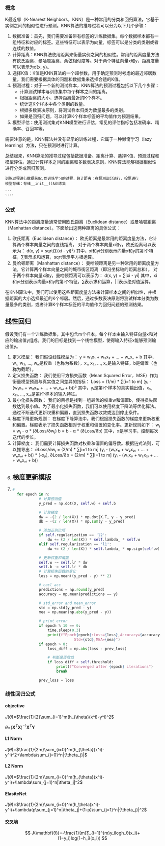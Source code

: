 ### 概念

K最近邻（K-Nearest Neighbors，KNN）是一种常用的分类和回归算法，它基于实例之间的相似性进行预测。KNN算法的推导过程可以分为以下几个步骤：

1. 数据准备：首先，我们需要准备带有标签的训练数据集。每个数据样本都有一组特征和对应的标签。这些特征可以表示为向量，标签可以是分类的类别或者连续的数值。
2. 计算距离：KNN算法使用距离来衡量实例之间的相似性。常用的距离度量方法有欧氏距离、曼哈顿距离、余弦相似度等。对于两个特征向量x和y，距离度量可以表示为d(x, y)。
3. 选择K值：K值是KNN算法的一个超参数，用于确定预测时考虑的最近邻居数量。我们需要根据具体的问题和数据集来选择合适的K值。
4. 预测过程：对于一个新的测试样本，KNN算法的预测过程包括以下几个步骤：
   * 计算测试样本与训练集中每个样本之间的距离。
   * 根据距离的大小，选择距离最近的K个样本。
   * 统计这K个样本中各个类别的数量。
   * 根据多数表决原则，将测试样本归类为数量最多的类别。
   * 如果是回归问题，可以计算K个样本标签的平均值作为预测结果。
5. 模型评估：使用测试集对KNN模型进行评估，常见的评估指标包括准确率、精确率、召回率等。

需要注意的是，KNN算法并没有显示的训练过程，它属于一种懒惰学习（lazy learning）方法，只在预测时进行计算。

总结起来，KNN算法的推导过程包括数据准备、距离计算、选择K值、预测过程和模型评估。通过计算样本之间的距离和多数表决原则，KNN算法能够根据相似性进行分类或回归预测。

`````file
训练过程进行数据获取,伪训练学习的过程，算计距离：在预测部分进行，投票进行
模型存储：存储__init__()&训练集

```
````
`````

### 公式

KNN算法中的距离度量通常使用欧氏距离（Euclidean distance）或曼哈顿距离（Manhattan distance）。下面给出这两种距离的具体公式：

1. 欧氏距离（Euclidean distance）： 欧氏距离是最常用的距离度量方法，它计算两个样本向量之间的直线距离。
   对于两个样本向量x和y，欧氏距离可以表示为： d(x, y) = sqrt(∑(xi - yi)²)
   其中，xi和yi分别表示向量x和y的第i个特征，∑表示求和运算，sqrt表示平方根运算。
2. 曼哈顿距离（Manhattan distance）： 曼哈顿距离是另一种常用的距离度量方法，它计算两个样本向量之间的城市街区距离（即沿坐标轴的距离总和）。
   对于两个样本向量x和y，曼哈顿距离可以表示为： d(x, y) = ∑|xi - yi|
   其中，xi和yi分别表示向量x和y的第i个特征，∑表示求和运算，| |表示绝对值运算。

在KNN算法中，我们可以使用这些距离度量方法来计算样本之间的相似性，并根据距离的大小选择最近的K个邻居。然后，通过多数表决原则将测试样本分类为数量最多的类别，或者计算K个样本标签的平均值作为回归问题的预测结果。

## 线性回归

假设我们有一个训练数据集，其中包含m个样本。每个样本由输入特征向量x和对应的输出值y组成。我们的目标是找到一个线性模型，使得输入特征x能够预测输出值y。

1. 定义模型： 我们假设线性模型为： y = w₁x₁ + w₂x₂ + ... + wₙxₙ + b 其中，w₁, w₂, ..., wₙ是权重（也称为系数），x₁, x₂, ..., xₙ是输入特征，b是偏置（也称为截距）。
2. 定义损失函数： 我们使用平方损失函数（Mean Squared Error，MSE）作为衡量模型预测与真实值之间差异的指标： Loss = (1/m) \* ∑[i=1 to m] (yᵢ - (w₁x₁ᵢ + w₂x₂ᵢ + ... + wₙxₙᵢ + b))² 其中，yᵢ是第i个样本的真实输出值，x₁ᵢ, x₂ᵢ, ..., xₙᵢ是第i个样本的输入特征。
3. 最小化损失函数： 我们的目标是找到一组最优的权重w和偏置b，使得损失函数达到最小值。为了最小化损失函数，我们可以使用梯度下降法等优化算法。通过不断迭代更新权重和偏置，直到损失函数收敛或达到停止条件。
4. 梯度下降更新规则： 在梯度下降算法中，我们根据损失函数的梯度来更新权重和偏置。梯度表示了损失函数相对于权重和偏置的变化率。更新规则如下： wⱼ = wⱼ - α \* (∂Loss/∂wⱼ) b = b - α \* (∂Loss/∂b) 其中，α是学习率，控制每次迭代的步长。
5. 计算梯度： 我们需要计算损失函数对权重和偏置的偏导数。根据链式法则，可以推导出： ∂Loss/∂wⱼ = (2/m) \* ∑[i=1 to m] (yᵢ - (w₁x₁ᵢ + w₂x₂ᵢ + ... + wₙxₙᵢ + b)) \* (-xⱼᵢ), ∂Loss/∂b = (2/m) \* ∑[i=1 to m] (yᵢ - (w₁x₁ᵢ + w₂x₂ᵢ + ... + wₙxₙᵢ + b))
6. ## 梯度更新模版
7. ```python
   #
     for epoch in n:
               # 计算预测值
               y_pred = np.dot(X, self.w) + self.b

               # 计算梯度
               dw = -(2 / len(X)) * np.dot(X.T, y - y_pred)
               db = -(2 / len(X)) * np.sum(y - y_pred)

               # 添加正则化项
               if self.regularization == 'l2':
                   dw += (2 / len(X)) * self.lambda_ * self.w
               elif self.regularization == 'l1':
                   dw += (2 / len(X)) * self.lambda_ * np.sign(self.w)

               # 更新权重和偏置
               self.w -= self.lr * dw
               self.b -= self.lr * db
               # 计算损失函数的变化
               loss = np.mean((y_pred - y) ** 2)

               # cacl acc
               predictions = np.round(y_pred)
               accuracy = np.mean(predictions == y)

               # std_error and mean_error
               std = np.std(y_pred - y)
               mea = np.mean(np.abs(y_pred - y))

               # print error
               if epoch % 10 == 0:
                   time.sleep(0.3)
                   print(f"Epoch{epoch}:Loss={loss},Accuracy={accuracy},\
                               Std={std},MEA={mea}")
               if epoch > 0:
                   loss_diff = np.abs(loss - prev_loss)

                   # 判断是否收敛
                   if loss_diff < self.threshold:
                       print(f"Converged after {epoch} iterations")
                       break

               prev_loss = loss
   ```

### 线性回归公式

#### objective

$J({\theta})$=$\frac{1}{2}\sum_{i=1}^m(h_{\theta}(x^i)-y^i)^2$

$\theta$=$(\mathbf{X}^T\mathbf{X})^{-1}\mathbf{X}^T\mathbf{Y}$

#### L1 Norm

$J({\theta})$=$\frac{1}{2m}\sum_{i=0}^m(h_{\theta}(x^i)-y^i)^2+\lambda\sum_{j=0}^n|{\theta_j}|$

#### L2 Norm

$J({\theta})$=$\frac{1}{2m}\sum_{i=0}^m(h_{\theta}(x^i)-y^i)+\lambda\sum_{j=1}^n|\theta_j|^2$

#### ElasitcNet

$J({\theta}$)=$\frac{1}{2m}\sum_{i=0}^m(h_\theta(x^i)-y^i)+\lambda(p\sum_{j=1}^n|\theta_j|+(1-p)\sum_{j=1}^n|{\theta_j}|^2$

#### 交叉墒

$$
J(\mathbf{θ})=-\frac{1}{m}∑_{i=1}^{m}y_ilogh_θ(x_i)+(1−y_i)log(1−h_θ(x_i))
$$
